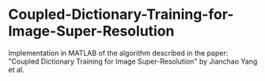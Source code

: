 # Coupled-Dictionary-Training-for-Image-Super-Resolution
Implementation in MATLAB of the algorithm described in the paper: "Coupled Dictionary Training for Image Super-Resolution" by Jianchao Yang et al.
